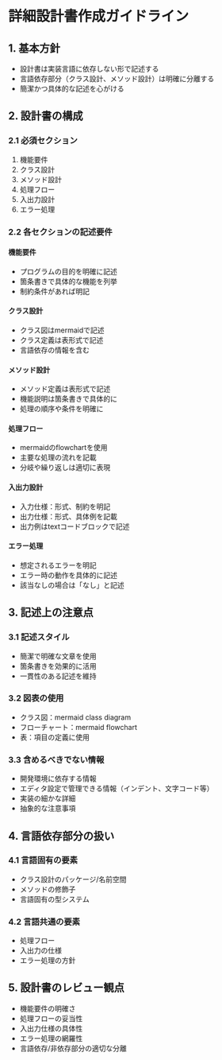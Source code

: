 # 詳細設計書作成ガイドライン

## 1. 基本方針

- 設計書は実装言語に依存しない形で記述する
- 言語依存部分（クラス設計、メソッド設計）は明確に分離する
- 簡潔かつ具体的な記述を心がける

## 2. 設計書の構成

### 2.1 必須セクション

1. 機能要件
2. クラス設計
3. メソッド設計
4. 処理フロー
5. 入出力設計
6. エラー処理

### 2.2 各セクションの記述要件

#### 機能要件

- プログラムの目的を明確に記述
- 箇条書きで具体的な機能を列挙
- 制約条件があれば明記

#### クラス設計

- クラス図はmermaidで記述
- クラス定義は表形式で記述
- 言語依存の情報を含む

#### メソッド設計

- メソッド定義は表形式で記述
- 機能説明は箇条書きで具体的に
- 処理の順序や条件を明確に

#### 処理フロー

- mermaidのflowchartを使用
- 主要な処理の流れを記載
- 分岐や繰り返しは適切に表現

#### 入出力設計

- 入力仕様：形式、制約を明記
- 出力仕様：形式、具体例を記載
- 出力例はtextコードブロックで記述

#### エラー処理

- 想定されるエラーを明記
- エラー時の動作を具体的に記述
- 該当なしの場合は「なし」と記述

## 3. 記述上の注意点

### 3.1 記述スタイル

- 簡潔で明確な文章を使用
- 箇条書きを効果的に活用
- 一貫性のある記述を維持

### 3.2 図表の使用

- クラス図：mermaid class diagram
- フローチャート：mermaid flowchart
- 表：項目の定義に使用

### 3.3 含めるべきでない情報

- 開発環境に依存する情報
- エディタ設定で管理できる情報（インデント、文字コード等）
- 実装の細かな詳細
- 抽象的な注意事項

## 4. 言語依存部分の扱い

### 4.1 言語固有の要素

- クラス設計のパッケージ/名前空間
- メソッドの修飾子
- 言語固有の型システム

### 4.2 言語共通の要素

- 処理フロー
- 入出力の仕様
- エラー処理の方針

## 5. 設計書のレビュー観点

- 機能要件の明確さ
- 処理フローの妥当性
- 入出力仕様の具体性
- エラー処理の網羅性
- 言語依存/非依存部分の適切な分離
